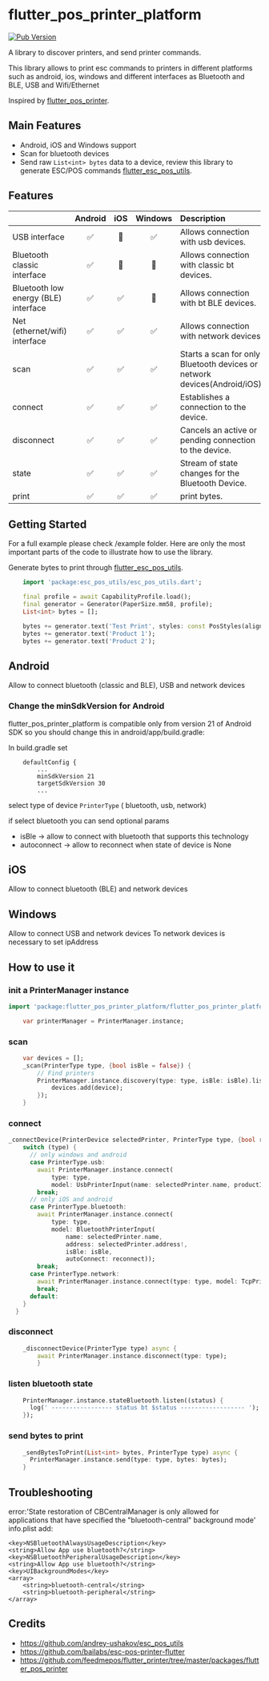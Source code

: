 # flutter_pos_printer_platform

[![Pub Version](https://img.shields.io/badge/pub-v1.4.2-green)](https://pub.dev/packages/flutter_pos_printer_platform)

A library to discover printers, and send printer commands.

This library allows to print esc commands to printers in different platforms such as android, ios, windows and different interfaces as Bluetooth and BLE, USB and Wifi/Ethernet

Inspired by [flutter_pos_printer](https://github.com/feedmepos/flutter_printer/tree/master/packages/flutter_pos_printer).


## Main Features
* Android, iOS and Windows support
* Scan for bluetooth devices
* Send raw `List<int> bytes` data to a device, review this library to generate ESC/POS commands [flutter_esc_pos_utils](https://pub.dev/packages/flutter_esc_pos_utils).

## Features

|                         |      Android       |         iOS          |      Windows       |            Description            |
| :---------------        | :----------------: | :------------------: | :----------------: | :-------------------------------- |
| USB interface           | :white_check_mark: |  :white_square_button: | :white_check_mark: | Allows connection with usb devices. |
| Bluetooth classic interface | :white_check_mark: |  :white_square_button:  | :white_square_button: | Allows connection with classic bt devices. |
| Bluetooth low energy (BLE) interface | :white_check_mark: |  :white_check_mark:  | :white_square_button: | Allows connection with bt BLE devices. |
| Net (ethernet/wifi) interface | :white_check_mark: |  :white_check_mark:  | :white_check_mark: | Allows connection with network devices. |
| scan                    | :white_check_mark: |  :white_check_mark:  | :white_check_mark: | Starts a scan for only Bluetooth devices or network devices(Android/iOS). |
| connect                 | :white_check_mark: |  :white_check_mark:  | :white_check_mark: | Establishes a connection to the device. |
| disconnect              | :white_check_mark: |  :white_check_mark:  | :white_check_mark: | Cancels an active or pending connection to the device. |
| state                   | :white_check_mark: |  :white_check_mark:  | :white_check_mark: | Stream of state changes for the Bluetooth Device. |
| print                   | :white_check_mark: |  :white_check_mark:  | :white_check_mark: | print bytes. |

## Getting Started

For a full example please check /example folder. Here are only the most important parts of the code to illustrate how to use the library.

Generate bytes to print through [flutter_esc_pos_utils](https://pub.dev/packages/flutter_esc_pos_utils).

```dart
    import 'package:esc_pos_utils/esc_pos_utils.dart';

    final profile = await CapabilityProfile.load();
    final generator = Generator(PaperSize.mm58, profile);
    List<int> bytes = [];

    bytes += generator.text('Test Print', styles: const PosStyles(align: PosAlign.center));
    bytes += generator.text('Product 1');
    bytes += generator.text('Product 2');
```

## Android
Allow to connect bluetooth (classic and BLE), USB and network devices

### Change the minSdkVersion for Android

flutter_pos_printer_platform is compatible only from version 21 of Android SDK so you should change this in android/app/build.gradle:

In build.gradle set
```
    defaultConfig {
        ...
        minSdkVersion 21
        targetSdkVersion 30
        ...
```

select type of device `PrinterType` ( bluetooth, usb, network)

if select bluetooth you can send optional params

- isBle -> allow to connect with bluetooth that supports this technology
- autoconnect -> allow to reconnect when state of device is None

## iOS
Allow to connect bluetooth (BLE) and network devices

## Windows
Allow to connect USB and network devices
To network devices is necessary to set ipAddress


## How to use it
### init a PrinterManager instance

```dart
import 'package:flutter_pos_printer_platform/flutter_pos_printer_platform.dart';

    var printerManager = PrinterManager.instance;

 ```

### scan

```dart
    var devices = [];
    _scan(PrinterType type, {bool isBle = false}) {
        // Find printers
        PrinterManager.instance.discovery(type: type, isBle: isBle).listen((device) {
            devices.add(device);
        });
    }
```

### connect

```dart
_connectDevice(PrinterDevice selectedPrinter, PrinterType type, {bool reconnect = false, bool isBle = false, String? ipAddress = null}) async {
    switch (type) {
      // only windows and android
      case PrinterType.usb:
        await PrinterManager.instance.connect(
            type: type,
            model: UsbPrinterInput(name: selectedPrinter.name, productId: selectedPrinter.productId, vendorId: selectedPrinter.vendorId));
        break;
      // only iOS and android
      case PrinterType.bluetooth:
        await PrinterManager.instance.connect(
            type: type,
            model: BluetoothPrinterInput(
                name: selectedPrinter.name,
                address: selectedPrinter.address!,
                isBle: isBle,
                autoConnect: reconnect));
        break;
      case PrinterType.network:
        await PrinterManager.instance.connect(type: type, model: TcpPrinterInput(ipAddress: ipAddress ?? selectedPrinter.address!));
        break;
      default:
    }
  }
```
### disconnect

```dart
    _disconnectDevice(PrinterType type) async {
        await PrinterManager.instance.disconnect(type: type);
        }
```

### listen bluetooth state
```dart
    PrinterManager.instance.stateBluetooth.listen((status) {
      log(' ----------------- status bt $status ------------------ ');
    });
```

### send bytes to print
```dart
    _sendBytesToPrint(List<int> bytes, PrinterType type) async { 
      PrinterManager.instance.send(type: type, bytes: bytes);
    }

```

## Troubleshooting

error:'State restoration of CBCentralManager is only allowed for applications that have specified the "bluetooth-central" background mode'
info.plist add:

```
<key>NSBluetoothAlwaysUsageDescription</key>
<string>Allow App use bluetooth?</string>
<key>NSBluetoothPeripheralUsageDescription</key>
<string>Allow App use bluetooth?</string>
<key>UIBackgroundModes</key>
<array>
    <string>bluetooth-central</string>
    <string>bluetooth-peripheral</string>
</array>
```


## Credits
- https://github.com/andrey-ushakov/esc_pos_utils
- https://github.com/bailabs/esc-pos-printer-flutter
- https://github.com/feedmepos/flutter_printer/tree/master/packages/flutter_pos_printer
